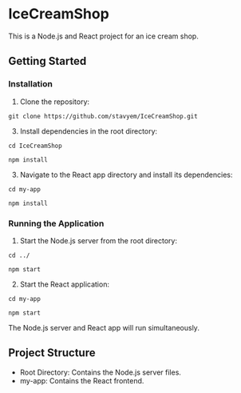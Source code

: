 # IceCreamShop

This is a Node.js and React project for an ice cream shop.

## Getting Started

### Installation

1. Clone the repository:

`git clone https://github.com/stavyem/IceCreamShop.git`

3. Install dependencies in the root directory:

`cd IceCreamShop`

`npm install`

3. Navigate to the React app directory and install its dependencies:

`cd my-app`

`npm install`

### Running the Application

1. Start the Node.js server from the root directory:

`cd ../`

`npm start`

2. Start the React application:

`cd my-app`

`npm start`

The Node.js server and React app will run simultaneously.

## Project Structure

- Root Directory: Contains the Node.js server files.
- my-app: Contains the React frontend.
